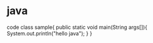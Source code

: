 # java
code
class sample{
  public static void main(String args[]){
    System.out.println("hello java");
}
}
